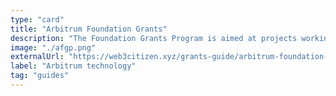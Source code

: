 ```yaml
---
type: "card"
title: "Arbitrum Foundation Grants"
description: "The Foundation Grants Program is aimed at projects working in, assisting with, or supporting the Arbitrum ecosystem."
image: "./afgp.png"
externalUrl: "https://web3citizen.xyz/grants-guide/arbitrum-foundation-grants"
label: "Arbitrum technology"
tag: "guides"
---
```

